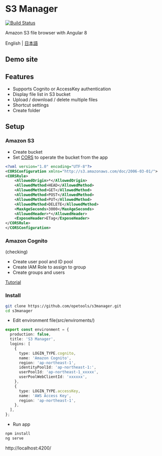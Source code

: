 # S3 Manager

[![Build Status](https://travis-ci.com/opetools/s3manager.svg?branch=master)](https://travis-ci.com/opetools/s3manager)

Amazon S3 file browser with Angular 8

English | [日本語](./README.ja.md)

## Demo site

## Features

- Supports Cognito or AccessKey authentication
- Display file list in S3 bucket
- Upload / download / delete multiple files
- Shortcut settings
- Create folder

## Setup

### Amazon S3

- Create bucket
- Set [CORS](https://docs.aws.amazon.com/sdk-for-javascript/v2/developer-guide/cors.html) to operate the bucket from the app

```xml
<?xml version="1.0" encoding="UTF-8"?>
<CORSConfiguration xmlns="http://s3.amazonaws.com/doc/2006-03-01/">
<CORSRule>
    <AllowedOrigin>*</AllowedOrigin>
    <AllowedMethod>HEAD</AllowedMethod>
    <AllowedMethod>GET</AllowedMethod>
    <AllowedMethod>POST</AllowedMethod>
    <AllowedMethod>PUT</AllowedMethod>
    <AllowedMethod>DELETE</AllowedMethod>
    <MaxAgeSeconds>3000</MaxAgeSeconds>
    <AllowedHeader>*</AllowedHeader>
    <ExposeHeader>ETag</ExposeHeader>
</CORSRule>
</CORSConfiguration>
```

### Amazon Cognito

(checking)

- Create user pool and ID pool
- Create IAM Role to assign to group
- Create groups and users

[Tutorial](https://docs.aws.amazon.com/cognito/latest/developerguide/tutorials.html)

### Install

```sh
git clone https://github.com/opetools/s3manager.git
cd s3manager
```

- Edit environment file(src/enviroments/)

```ts
export const environment = {
  production: false,
  title: 'S3 Manager',
  logins: [
    {
      type: LOGIN_TYPE.cognito,
      name: 'Amazon Cognito',
      region: 'ap-northeast-1',
      identityPoolId: 'ap-northeast-1:',
      userPoolId: 'ap-northeast-1_xxxxx',
      userPoolWebClientId: 'xxxxxx',
    },
    {
      type: LOGIN_TYPE.accessKey,
      name: 'AWS Access Key',
      region: 'ap-northeast-1',
    },
  ],
};
```

- Run app

```sh
npm install
ng serve
```

http://localhost:4200/
